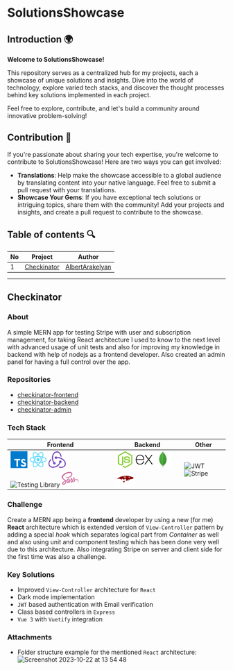 # SolutionsShowcase

## Introduction 🌍 
**Welcome to SolutionsShowcase!**

This repository serves as a centralized hub for my projects, each a showcase of unique solutions and insights. Dive into the world of technology, explore varied tech stacks, and discover the thought processes behind key solutions implemented in each project.

Feel free to explore, contribute, and let's build a community around innovative problem-solving!

## Contribution 🚀
If you're passionate about sharing your tech expertise, you're welcome to contribute to SolutionsShowcase! Here are two ways you can get involved:

- **Translations**: Help make the showcase accessible to a global audience by translating content into your native language. Feel free to submit a pull request with your translations.
- **Showcase Your Gems**: If you have exceptional tech solutions or intriguing topics, share them with the community! Add your projects and insights, and create a pull request to contribute to the showcase.

## Table of contents 🔍
| No | Project | Author |
| ------- | --- | ---
| 1 | [Checkinator](#checkinator) | [AlbertArakelyan](https://github.com/AlbertArakelyan)

---

## Checkinator

### About
A simple MERN app for testing Stripe with user and subscription management, for taking React architecture I used to know to the next level with advanced usage of unit tests and also for improving my knowledge in backend with help of nodejs as a frontend developer. Also created an admin panel for having a full control over the app.

### Repositories
- [checkinator-frontend](https://github.com/AlbertArakelyan/checkinator-frontend)
- [checkinator-backend](https://github.com/AlbertArakelyan/checkinator-backend)
- [checkinator-admin](https://github.com/AlbertArakelyan/checkinator-admin)

### Tech Stack
<table>
  <thead>
    <tr>
      <th>Frontend</th>
      <th>Backend</th>
      <th>Other</th>
    </tr>
  </thead>
  <tbody>
    <tr>
      <td>
        <div>
          <img src="https://github.com/devicons/devicon/blob/master/icons/typescript/typescript-original.svg" width="40" height="40" title="Typescript" alt="Typescript">
          <img src="https://github.com/devicons/devicon/blob/master/icons/react/react-original.svg" width="40" height="40" title="React" alt="React">
          <img src="https://github.com/devicons/devicon/blob/master/icons/redux/redux-original.svg" width="40" height="40" title="Redux" alt="Redux">
          <img src="https://testing-library.com/img/octopus-128x128.png" width="40" height="40" title="Testing Library" alt="Testing Library">
          <img src="https://github.com/devicons/devicon/blob/master/icons/sass/sass-original.svg" width="40" height="40" title="Sass" alt="Sass">
        </div>
      </td>
      <td>
        <div>
          <img src="https://github.com/devicons/devicon/blob/master/icons/nodejs/nodejs-original.svg" width="40" height="40" title="Nodejs" alt="Nodejs">
          <img src="https://github.com/devicons/devicon/blob/master/icons/express/express-original.svg" width="40" height="40" title="Express" alt="Express">
          <img src="https://github.com/devicons/devicon/blob/master/icons/mongodb/mongodb-original.svg" width="40" height="40" title="MongoDB" alt="MongoDB">
          <img src="https://raw.githubusercontent.com/github/explore/80688e429a7d4ef2fca1e82350fe8e3517d3494d/topics/mongoose/mongoose.png" title="Mongoose" alt="Mongoose" width="40" height="40"/>
        </div>
      </td>
      <td>
        <div>
          <img src="https://jwt.io/img/pic_logo.svg" title="JWT" alt="JWT" width="40" height="40"/>
          <img src="https://cdn.icon-icons.com/icons2/2699/PNG/512/stripe_logo_icon_167962.png" title="Stripe" alt="Stripe" width="40" height="40"/>
        </div>
      </td>
    </tr>
  </tbody>
</table>

### Challenge
Create a MERN app being a **frontend** developer by using a new (for me) **React** architecture which is extended version of `View-Controller` pattern by adding a special _hook_ which separates logical part from _Container_ as well and also using unit and component testing which has been done very well due to this architecture. Also integrating Stripe on server and client side for the first time was also a challenge.

### Key Solutions
- Improved `View-Controller` architecture for `React`
- Dark mode implementation
- `JWT` based authentication with Email verification
- Class based controllers in `Express`
- `Vue 3` with `Vuetify` integration

### Attachments
- Folder structure example for the mentioned `React` architecture: <br> <img width="388" alt="Screenshot 2023-10-22 at 13 54 48" src="https://github.com/AlbertArakelyan/SolutionsShowcase/assets/61713118/2fc42d5f-4b59-48fb-aba3-905fb564a9b8">



